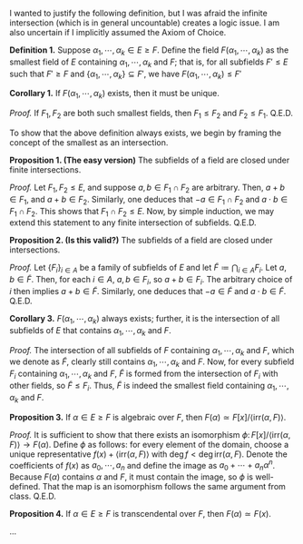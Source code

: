 I wanted to justify the following definition, but I was afraid the infinite intersection (which is in general uncountable) creates a logic issue. I am also uncertain if I implicitly assumed the Axiom of Choice.

**Definition 1.** Suppose $`\alpha_1,\cdots,\alpha_k\in E\ge F`$. Define the field $`F(\alpha_1,\cdots,\alpha_k)`$ as the smallest field of $E$ containing $`\alpha_1,\cdots,\alpha_k`$ and $F$; that is, for all subfields $F'\le E$ such that $F'\ge F$ and $`\{\alpha_1,\cdots,\alpha_k\}\subseteq F'`$, we have $`F(\alpha_1,\cdots,\alpha_k)\le F'`$

**Corollary 1.** If $`F(\alpha_1,\cdots,\alpha_k)`$ exists, then it must be unique.

*Proof.* If $F_1,F_2$ are both such smallest fields, then $F_1\le F_2$ and $F_2\le F_1$. Q.E.D.

To show that the above definition always exists, we begin by framing the concept of the smallest as an intersection.

**Proposition 1. (The easy version)** The subfields of a field are closed under finite intersections.

*Proof.* Let $`F_1,F_2\le E`$, and suppose $`a,b\in F_1\cap F_2`$ are arbitrary. Then, $`a+b\in F_1`$, and $`a+b\in F_2`$. Similarly, one deduces that $`-a\in F_1\cap F_2`$ and $`a\cdot b\in F_1\cap F_2`$. This shows that $F_1\cap F_2\le E$. Now, by simple induction, we may extend this statement to any finite intersection of subfields. Q.E.D.

**Proposition 2. (Is this valid?)** The subfields of a field are closed under intersections.

*Proof.* Let $`\{F_i\}_{i\in A}`$ be a family of subfields of $E$ and let $\tilde F\coloneqq\bigcap_{i\in A}F_i$. Let $a,b\in\tilde F$. Then, for each $i\in A$, $a,b\in F_i$, so $a+b\in F_i$. The arbitrary choice of $i$ then implies $a+b\in\tilde F$. Similarly, one deduces that $-a\in\tilde F$ and $a\cdot b\in\tilde F$. Q.E.D.

**Corollary 3.** $`F(\alpha_1,\cdots,\alpha_k)`$ always exists; further, it is the intersection of all subfields of $E$ that contains $`\alpha_1,\cdots,\alpha_k`$ and $F$.

*Proof.* The intersection of all subfields of $F$ containing $`\alpha_1,\cdots,\alpha_k`$ and $F$, which we denote as $\tilde F$, clearly still contains $`\alpha_1,\cdots,\alpha_k`$ and $F$. Now, for every subfield $`F_i`$ containing $`\alpha_1,\cdots,\alpha_k`$ and $F$, $\tilde F$ is formed from the intersection of $`F_i`$ with other fields, so $`\tilde F\le F_i`$. Thus, $\tilde F$ is indeed the smallest field containing $`\alpha_1,\cdots,\alpha_k`$ and $F$.

**Proposition 3.** If $\alpha\in E\ge F$ is algebraic over $F$, then $F(\alpha)\simeq F[x]/\langle\mathrm{irr}(\alpha,F)\rangle$.

*Proof.* It is sufficient to show that there exists an isomorphism $\phi\colon F[x]/\langle\mathrm{irr}(\alpha,F)\rangle\to F(\alpha)$. Define $\phi$ as follows: for every element of the domain, choose a unique representative $f(x)+\langle\mathrm{irr}(\alpha,F)\rangle$ with $\deg f\lt\deg\mathrm{irr}(\alpha,F)$. Denote the coefficients of $f(x)$ as $`a_0,\cdots,a_n`$ and define the image as $`a_0+\cdots+a_n\alpha^n`$. Because $F(\alpha)$ contains $`\alpha`$ and $F$, it must contain the image, so $\phi$ is well-defined. That the map is an isomorphism follows the same argument from class. Q.E.D.

**Proposition 4.** If $\alpha\in E\ge F$ is transcendental over $F$, then $F(\alpha)\simeq F(x)$.

...
